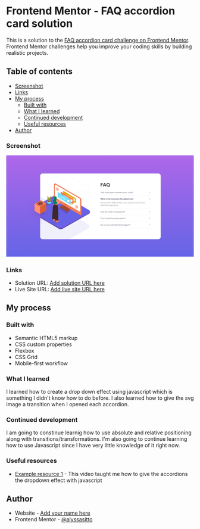 # Frontend Mentor - FAQ accordion card solution

This is a solution to the [FAQ accordion card challenge on Frontend Mentor](https://www.frontendmentor.io/challenges/faq-accordion-card-XlyjD0Oam). Frontend Mentor challenges help you improve your coding skills by building realistic projects.

## Table of contents

- [Screenshot](#screenshot)
- [Links](#links)
- [My process](#my-process)
  - [Built with](#built-with)
  - [What I learned](#what-i-learned)
  - [Continued development](#continued-development)
  - [Useful resources](#useful-resources)
- [Author](#author)

### Screenshot

![](/images/faq-screenshot.png)

### Links

- Solution URL: [Add solution URL here](https://github.com/alyssasitto/faq-card-project)
- Live Site URL: [Add live site URL here](https://faq-card-1b04a9.netlify.app/)

## My process

### Built with

- Semantic HTML5 markup
- CSS custom properties
- Flexbox
- CSS Grid
- Mobile-first workflow

### What I learned

I learned how to create a drop down effect using javascript which is something I didn't know how to do before. I also learned how to give the svg image a transition when I opened each accordion.

### Continued development

I am going to constinue learnig how to use absolute and relative positioning along with transitions/transformations. I'm also going to continue learning how to use Javascript since I have very little knowledge of it right now.

### Useful resources

- [Example resource 1](https://www.youtube.com/watch?v=4qnWreynXLU&t=353s) - This video taught me how to give the accordions the dropdown effect with javascript

## Author

- Website - [Add your name here](https://faq-card-822319.netlify.app/)
- Frontend Mentor - [@alyssasitto](https://www.frontendmentor.io/profile/alyssasitto)
